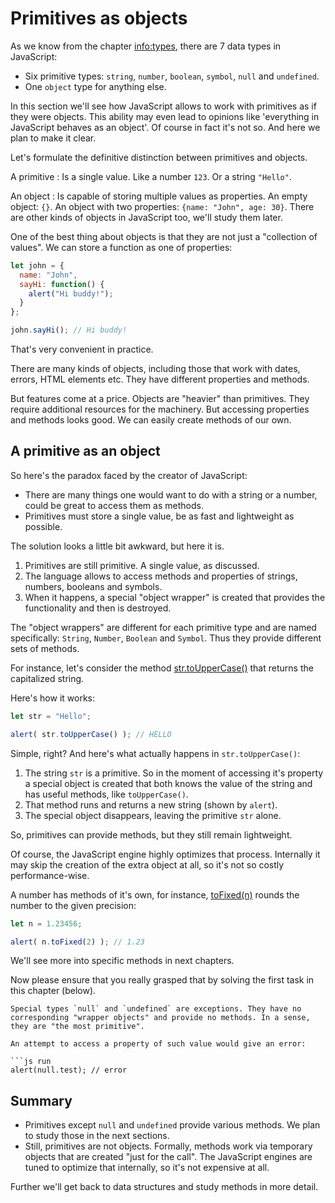 # Primitives as objects

As we know from the chapter <info:types>, there are 7 data types in JavaScript:

- Six primitive types: `string`, `number`, `boolean`, `symbol`, `null` and `undefined`.
- One `object` type for anything else.

In this section we'll see how JavaScript allows to work with primitives as if they were objects. This ability may even lead to opinions like 'everything in JavaScript behaves as an object'. Of course in fact it's not so. And here we plan to make it clear.

Let's formulate the definitive distinction between primitives and objects.

A primitive
: Is a single value. Like a number `123`. Or a string `"Hello"`. 

An object
: Is capable of storing multiple values as properties. 
An empty object: `{}`. An object with two properties: `{name: "John", age: 30}`. There are other kinds of objects in JavaScript too, we'll study them later.

One of the best thing about objects is that they are not just a "collection of values". We can store a function as one of properties:

```js run
let john = { 
  name: "John",
  sayHi: function() {
    alert("Hi buddy!");
  }
};

john.sayHi(); // Hi buddy!
```

That's very convenient in practice. 

There are many kinds of objects, including those that work with dates, errors, HTML elements etc. They have different properties and methods.

But features come at a price. Objects are "heavier" than primitives. They require additional resources for the machinery. But accessing properties and methods looks good. We can easily create methods of our own.

## A primitive as an object

So here's the paradox faced by the creator of JavaScript:

- There are many things one would want to do with a string or a number, could be great to access them as methods.
- Primitives must store a single value, be as fast and lightweight as possible.

The solution looks a little bit awkward, but here it is.

1. Primitives are still primitive. A single value, as discussed.
2. The language allows to access methods and properties of strings, numbers, booleans and symbols.
3. When it happens, a special "object wrapper" is created that provides the functionality and then is destroyed. 

The "object wrappers" are different for each primitive type and are named specifically: `String`, `Number`, `Boolean` and `Symbol`. Thus they provide different sets of methods.

For instance, let's consider the method [str.toUpperCase()](https://developer.mozilla.org/en/docs/Web/JavaScript/Reference/Global_Objects/String/toUpperCase) that returns the capitalized string.

Here's how it works:

```js run
let str = "Hello";

alert( str.toUpperCase() ); // HELLO
```

Simple, right? And here's what actually happens in `str.toUpperCase()`:

1. The string `str` is a primitive. So in the moment of accessing it's property a special object is created that both knows the value of the string and has useful methods, like `toUpperCase()`.
2. That method runs and returns a new string (shown by `alert`).
3. The special object disappears, leaving the primitive `str` alone.

So, primitives can provide methods, but they still remain lightweight.

Of course, the JavaScript engine highly optimizes that process. Internally it may skip the creation of the extra object at all, so it's not so costly performance-wise.

A number has methods of it's own, for instance, [toFixed(n)](https://developer.mozilla.org/en-US/docs/Web/JavaScript/Reference/Global_Objects/Number/toFixed) rounds the number to the given precision:

```js run
let n = 1.23456;

alert( n.toFixed(2) ); // 1.23
```

We'll see more into specific methods in next chapters.

Now please ensure that you really grasped that by solving the first task in this chapter (below). 


````warn header="null/undefined have no methods"
Special types `null` and `undefined` are exceptions. They have no corresponding "wrapper objects" and provide no methods. In a sense, they are "the most primitive".

An attempt to access a property of such value would give an error:

```js run
alert(null.test); // error
````

## Summary

- Primitives except `null` and `undefined` provide various methods. We plan to study those in the next sections.
- Still, primitives are not objects. Formally, methods work via temporary objects that are created "just for the call". The JavaScript engines are tuned to optimize that internally, so it's not expensive at all.

Further we'll get back to data structures and study methods in more detail. 
